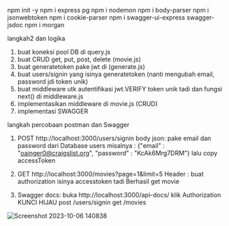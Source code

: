 npm init -y
npm i express pg
npm i nodemon
npm i body-parser
npm i jsonwebtoken
npm i cookie-parser
npm i swagger-ui-express swagger-jsdoc
npm i morgan


langkah2 dan logika
1. buat koneksi pool DB di query.js
2. buat CRUD get, put, post, delete (movie.js)
3. buat generatetoken pake jwt di (generate.js) 
4. buat users/signin yang isinya generatetoken (nanti mengubah email, password jdi token unik)
5. buat middleware utk autentifikasi jwt.VERIFY token unik tadi dan fungsi next() di middleware.js
6. implementasikan middleware di movie.js (CRUD)
7. implementasi SWAGGER


langkah percobaan postman dan Swagger
1. POST http://localhost:3000/users/signin
body json: pake email dan password dari Database users misalnya : {"email" : "oainger0@craigslist.org", "password" : "KcAk6Mrg7DRM"}
lalu copy accessToken

2. GET http://localhost:3000/movies?page=1&limit=5
Header : buat authorization isinya accesstoken tadi
Berhasil get movie

3. Swagger docs: buka http://localhost:3000/api-docs/
klik Authorization KUNCI HIJAU
post /users/signin
get /movies

![Screenshot 2023-10-06 140838](https://github.com/mukti222/hw9-REST-middleware/assets/135799527/d6e7fdee-0cfa-4098-82c6-088d92479363)

